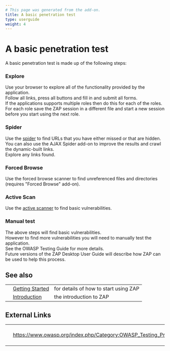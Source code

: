 ```yaml
---
# This page was generated from the add-on.
title: A basic penetration test
type: userguide
weight: 4
---
```


# A basic penetration test

A basic penetration test is made up of the following steps:

### Explore

Use your browser to explore all of the functionality provided by the application.  
Follow all links, press all buttons and fill in and submit all forms.  
If the applications supports multiple roles then do this for each of the roles.  
For each role save the ZAP session in a different file and start a new session before you start using the next role.

### Spider

Use the [spider](/docs/desktop/start/features/spider/) to find URLs that you have either missed or that are hidden. You can also use the AJAX Spider add-on to improve the results and crawl the dynamic-built links.  
Explore any links found.

### Forced Browse

Use the forced browse scanner to find unreferenced files and directories (requires "Forced Browse" add-on).

### Active Scan

Use the [active scanner](/docs/desktop/start/features/ascan/) to find basic vulnerabilities.

### Manual test

The above steps will find basic vulnerabilities.  
However to find more vulnerabilities you will need to manually test the application.  
See the OWASP Testing Guide for more details.  
Future versions of the ZAP Desktop User Guide will describe how ZAP can be used to help this process.

## See also

|     |                                         |                                       |
| --- | --------------------------------------- | ------------------------------------- |
|     | [Getting Started](/docs/desktop/start/) | for details of how to start using ZAP |
|     | [Introduction](/docs/desktop/)          | the introduction to ZAP               |

## External Links

|     |                                                                |                     |
| --- | -------------------------------------------------------------- | ------------------- |
|     | https://www.owasp.org/index.php/Category:OWASP_Testing_Project | OWASP Testing Guide |
